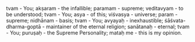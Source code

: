 tvam - You; akṣaram - the infallible; paramam - supreme; veditavyam - to be understood; tvam - You; asya - of this; viśvasya - universe; param - supreme; nidhānam - basis; tvam - You; avyayaḥ - inexhaustible; śāśvata-dharma-goptā - maintainer of the eternal religion; sanātanaḥ - eternal; tvam - You; puruṣaḥ - the Supreme Personality; mataḥ me - this is my opinion.